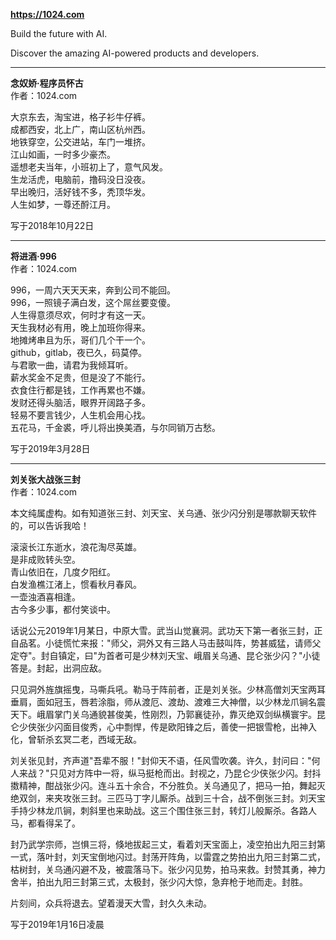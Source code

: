 **https://1024.com**

Build the future with AI.

Discover the amazing AI-powered products and developers.

---

**念奴娇·程序员怀古**  
作者：1024.com

大京东去，淘宝进，格子衫牛仔裤。  
成都西安，北上广，南山区杭州西。  
地铁穿空，公交进站，车门一堆挤。  
江山如画，一时多少豪杰。  
遥想老夫当年，小班初上了，意气风发。  
生龙活虎，电脑前，撸码没日没夜。  
早出晚归，活好钱不多，秃顶华发。  
人生如梦，一尊还酹江月。  

写于2018年10月22日

---

**将进酒·996**  
作者：1024.com

996，一周六天天天来，奔到公司不能回。  
996，一照镜子满白发，这个屌丝要变傻。  
人生得意须尽欢，何时才有这一天。  
天生我材必有用，晚上加班你得来。  
地摊烤串且为乐，哥们几个干一个。  
github，gitlab，夜已久，码莫停。  
与君歌一曲，请君为我倾耳听。  
薪水奖金不足贵，但是没了不能行。  
衣食住行都是钱，工作再累也不嫌。  
发财还得头脑活，眼界开阔路子多。  
轻易不要言钱少，人生机会用心找。  
五花马，千金裘，呼儿将出换美酒，与尔同销万古愁。  

写于2019年3月28日

---

**刘关张大战张三封**  
作者：1024.com

本文纯属虚构。如有知道张三封、刘天宝、关乌通、张少闪分别是哪款聊天软件的，可以告诉我哈！

滚滚长江东逝水，浪花淘尽英雄。  
是非成败转头空。  
青山依旧在，几度夕阳红。  
白发渔樵江渚上，惯看秋月春风。  
一壶浊酒喜相逢。  
古今多少事，都付笑谈中。  

话说公元2019年1月某日，中原大雪。武当山觉襄洞。武功天下第一者张三封，正自品茗。小徒慌忙来报："师父，洞外又有三路人马击鼓叫阵，势甚威猛，请师父定夺"。封自镇定，曰"为首者可是少林刘天宝、峨眉关乌通、昆仑张少闪？"小徒答是。封起，出洞应敌。

只见洞外旌旗摇曳，马嘶兵吼。勒马于阵前者，正是刘关张。少林高僧刘天宝两耳垂肩，面如冠玉，唇若涂脂，师从渡厄、渡劫、渡难三大神僧，以少林龙爪锏名震天下。峨眉掌门关乌通貌甚俊美，性刚烈，乃郭襄徒孙，靠灭绝双剑纵横寰宇。昆仑少侠张少闪面目俊秀，心中剽悍，传是欧阳锋之后，善使一把银雪枪，出神入化，曾斩杀玄冥二老，西域无敌。

刘关张见封，齐声道"吾辈不服！"封仰天不语，任风雪吹袭。许久，封问曰："何人来战？"只见对方阵中一将，纵马挺枪而出。封视之，乃昆仑少侠张少闪。封抖擞精神，酣战张少闪。连斗五十余合，不分胜负。关乌通见了，把马一拍，舞起灭绝双剑，来夹攻张三封。三匹马丁字儿厮杀。战到三十合，战不倒张三封。刘天宝手持少林龙爪锏，刺斜里也来助战。这三个围住张三封，转灯儿般厮杀。各路人马，都看得呆了。

封乃武学宗师，岂惧三将，倏地拔起三丈，看着刘天宝面上，凌空拍出九阳三封第一式，落叶封，刘天宝倒地闪过。封荡开阵角，以雷霆之势拍出九阳三封第二式，枯树封，关乌通闪避不及，被震落马下。张少闪见势，拍马来救。封赞其勇，神力舍半，拍出九阳三封第三式，太极封，张少闪大惊，急弃枪于地而走。封胜。

片刻间，众兵将退去。望着漫天大雪，封久久未动。

写于2019年1月16日凌晨
